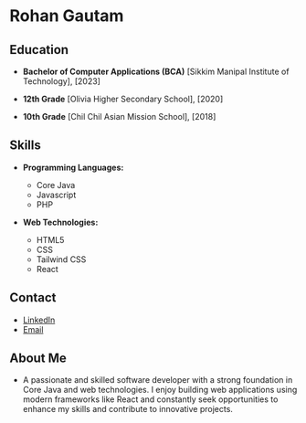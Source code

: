 # Rohan Gautam

## Education
- **Bachelor of Computer Applications (BCA)**
  [Sikkim Manipal Institute of Technology], [2023]

- **12th Grade**
  [Olivia Higher Secondary School], [2020]

- **10th Grade**
  [Chil Chil Asian Mission School], [2018]

## Skills
- **Programming Languages:**
  - Core Java
  - Javascript
  - PHP

- **Web Technologies:**
  - HTML5
  - CSS
  - Tailwind CSS
  - React

## Contact
- [LinkedIn](https://www.linkedin.com/in/rohan-gautam-a2b77b246/)
- [Email](rohan.gautam650@gmail.com)

## About Me
- A passionate and skilled software developer with a strong foundation in Core Java and web technologies. I enjoy building web applications using modern frameworks like React and constantly seek opportunities to enhance my skills and contribute to innovative projects.



